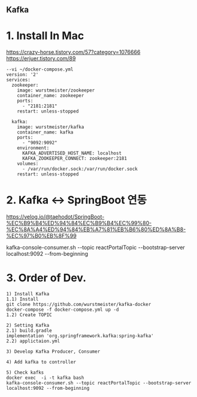 Kafka
-------


# 1. Install In Mac
https://crazy-horse.tistory.com/57?category=1076666  
https://erjuer.tistory.com/89  
```
--vi ~/docker-compose.yml 
version: '2'
services:
  zookeeper:
    image: wurstmeister/zookeeper
    container_name: zookeeper
    ports:
      - "2181:2181"
    restart: unless-stopped

  kafka:
    image: wurstmeister/kafka
    container_name: kafka
    ports:
      - "9092:9092"
    environment:
      KAFKA_ADVERTISED_HOST_NAME: localhost
      KAFKA_ZOOKEEPER_CONNECT: zookeeper:2181
    volumes:
      - /var/run/docker.sock:/var/run/docker.sock
    restart: unless-stopped
```


# 2. Kafka <-> SpringBoot 연동
https://velog.io/@taehodot/SpringBoot-%EC%B9%B4%ED%94%84%EC%B9%B4%EC%99%80-%EC%8A%A4%ED%94%84%EB%A7%81%EB%B6%80%ED%8A%B8-%EC%97%B0%EB%8F%99  

kafka-console-consumer.sh --topic reactPortalTopic --bootstrap-server localhost:9092 --from-beginning



# 3. Order of Dev.
```
1) Install Kafka
1.1) Install
git clone https://github.com/wurstmeister/kafka-docker
docker-compose -f docker-compose.yml up -d
1.2) Create TOPIC

2) Setting Kafka
2.1) build.gradle
implementation 'org.springframework.kafka:spring-kafka'
2.2) applictaion.yml

3) Develop Kafka Producer, Consumer

4) Add kafka to controller

5) Check kafks
docker exec  -i -t kafka bash
kafka-console-consumer.sh --topic reactPortalTopic --bootstrap-server localhost:9092 --from-beginning
```